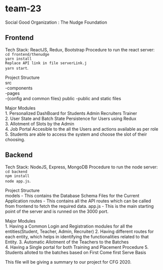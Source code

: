 # team-23
Social Good Organization : The Nudge Foundation

## Frontend
Tech Stack: ReactJS, Redux, Bootstrap
Procedure to run the react server:  
``cd frontend/thenudge``  
``yarn install``  
``Replace API link in file serverLink.j``  
``yarn start``.  
  
  Project Structure  
  src  
    -components  
    -pages  
    -{config and common files}
  public
    -public and static files
    
    
  Major Modules  
    1. Personalized DashBoard for Students Admin Recruiters Trainer  
    2. User State and Batch State Persistence for Users using Redux  
    3. Allotment of Slots by the Admin  
    4. Job Portal Accesible to the all the Users and actions available as per role  
    5. Students are able to access the system and choose the slot of their choosing.
  
## Backend
Tech Stack: NodeJS, Express, MongoDB
Procedure to run the node server:  
``cd backend``  
``npm install``  
``node app.js``.  
  
  Project Structure  
  models - This contains the Database Schema Files for the Current Application
  routes - This contains all the API routes which can be called from frontend to fetch the required data.
  app.js - This is the main starting point of the server and is runned on the 3000 port.
    
    
  Major Modules  
    1. Having a Common Login and Registration modules for all the entities(Student, Teacher, Admin, Recruiter) 
    2. Having different routes for each entity, which helps in identifying the functionalities related to that Entity.
    3. Automatic Allotment of the Teachers to the Batches  
    4. Having a Single portal for both Training and Placement Procedure
    5. Students alloted to the batches based on First Come first Serve Basis
  
This file will be giving a summary to our project for CFG 2020.
